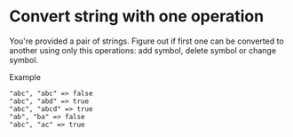 Convert string with one operation
=================================

You're provided a pair of strings. Figure out if first
one can be converted to another using only this operations:
add symbol, delete symbol or change symbol.

Example
```
"abc", "abc" => false
"abc", "abd" => true
"abc", "abcd" => true
"ab", "ba" => false
"abc", "ac" => true
```
